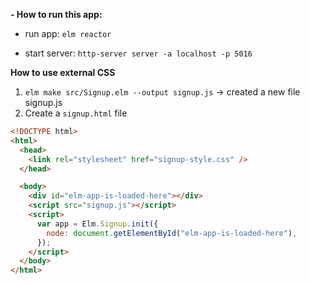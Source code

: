 **- How to run this app:**

- run app: `elm reactor`

- start server: `http-server server -a localhost -p 5016`

**How to use external CSS**

1. `elm make src/Signup.elm --output signup.js` -> created a new file signup.js
2. Create a `signup.html` file

```html
<!DOCTYPE html>
<html>
  <head>
    <link rel="stylesheet" href="signup-style.css" />
  </head>

  <body>
    <div id="elm-app-is-loaded-here"></div>
    <script src="signup.js"></script>
    <script>
      var app = Elm.Signup.init({
        node: document.getElementById("elm-app-is-loaded-here"),
      });
    </script>
  </body>
</html>
```
